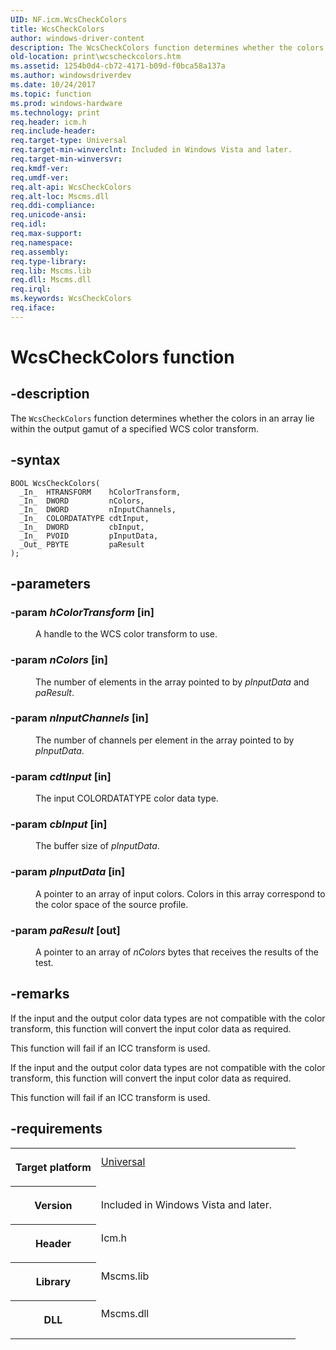 ```yaml
---
UID: NF.icm.WcsCheckColors
title: WcsCheckColors
author: windows-driver-content
description: The WcsCheckColors function determines whether the colors in an array lie within the output gamut of a specified WCS color transform.
old-location: print\wcscheckcolors.htm
ms.assetid: 1254b0d4-cb72-4171-b09d-f0bca58a137a
ms.author: windowsdriverdev
ms.date: 10/24/2017
ms.topic: function
ms.prod: windows-hardware
ms.technology: print
req.header: icm.h
req.include-header: 
req.target-type: Universal
req.target-min-winverclnt: Included in Windows Vista and later.
req.target-min-winversvr: 
req.kmdf-ver: 
req.umdf-ver: 
req.alt-api: WcsCheckColors
req.alt-loc: Mscms.dll
req.ddi-compliance: 
req.unicode-ansi: 
req.idl: 
req.max-support: 
req.namespace: 
req.assembly: 
req.type-library: 
req.lib: Mscms.lib
req.dll: Mscms.dll
req.irql: 
ms.keywords: WcsCheckColors
req.iface: 
---
```


# WcsCheckColors function



## -description
<p>The <code>WcsCheckColors</code> function determines whether the colors in an array lie within the output gamut of a specified WCS color transform.</p>


## -syntax

````
BOOL WcsCheckColors(
  _In_  HTRANSFORM    hColorTransform,
  _In_  DWORD         nColors,
  _In_  DWORD         nInputChannels,
  _In_  COLORDATATYPE cdtInput,
  _In_  DWORD         cbInput,
  _In_  PVOID         pInputData,
  _Out_ PBYTE         paResult
);
````


## -parameters
<dl>

### -param <i>hColorTransform</i> [in]

<dd>
<p>A handle to the WCS color transform to use.</p>
</dd>

### -param <i>nColors</i> [in]

<dd>
<p>The number of elements in the array pointed to by <i>pInputData</i> and <i>paResult</i>.</p>
</dd>

### -param <i>nInputChannels</i> [in]

<dd>
<p>The number of channels per element in the array pointed to by <i>pInputData</i>.</p>
</dd>

### -param <i>cdtInput</i> [in]

<dd>
<p>The input COLORDATATYPE color data type.</p>
</dd>

### -param <i>cbInput</i> [in]

<dd>
<p>The buffer size of <i>pInputData</i>.</p>
</dd>

### -param <i>pInputData</i> [in]

<dd>
<p>A pointer to an array of input colors. Colors in this array correspond to the color space of the source profile.</p>
</dd>

### -param <i>paResult</i> [out]

<dd>
<p>A pointer to an array of <i>nColors</i> bytes that receives the results of the test.</p>
</dd>
</dl>

## -remarks
<p>If the input and the output color data types are not compatible with the color transform, this function will convert the input color data as required.</p>

<p>This function will fail if an ICC transform is used.</p>

<p>If the input and the output color data types are not compatible with the color transform, this function will convert the input color data as required.</p>

<p>This function will fail if an ICC transform is used.</p>

## -requirements
<table>
<tr>
<th width="30%">
<p>Target platform</p>
</th>
<td width="70%">
<dl>
<dt><a href="http://go.microsoft.com/fwlink/p/?linkid=531356" target="_blank">Universal</a></dt>
</dl>
</td>
</tr>
<tr>
<th width="30%">
<p>Version</p>
</th>
<td width="70%">
<p>Included in Windows Vista and later.</p>
</td>
</tr>
<tr>
<th width="30%">
<p>Header</p>
</th>
<td width="70%">
<dl>
<dt>Icm.h</dt>
</dl>
</td>
</tr>
<tr>
<th width="30%">
<p>Library</p>
</th>
<td width="70%">
<dl>
<dt>Mscms.lib</dt>
</dl>
</td>
</tr>
<tr>
<th width="30%">
<p>DLL</p>
</th>
<td width="70%">
<dl>
<dt>Mscms.dll</dt>
</dl>
</td>
</tr>
</table>
